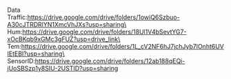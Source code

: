 Data\
Traffic:https://drive.google.com/drive/folders/1owiQ6Szbuo-A30cJTRDRlYN1XmcVhJXs?usp=sharing\
Hum:https://drive.google.com/drive/folders/18Ul1V4bSevtYG7-xOcBKqb9xGMc3gFUZ?usp=drive_link\
Tem:https://drive.google.com/drive/folders/1L_cV2NF6hJ7jchJyb7lOnht6UVIEtEBI?usp=sharing\
SensorID:https://drive.google.com/drive/folders/12ab188qEQi-jUoSBSzp1y8SIU-2USTID?usp=sharing
